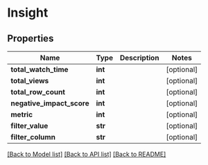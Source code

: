 # Insight

## Properties
Name | Type | Description | Notes
------------ | ------------- | ------------- | -------------
**total_watch_time** | **int** |  | [optional] 
**total_views** | **int** |  | [optional] 
**total_row_count** | **int** |  | [optional] 
**negative_impact_score** | **int** |  | [optional] 
**metric** | **int** |  | [optional] 
**filter_value** | **str** |  | [optional] 
**filter_column** | **str** |  | [optional] 

[[Back to Model list]](../README.md#documentation-for-models) [[Back to API list]](../README.md#documentation-for-api-endpoints) [[Back to README]](../README.md)


